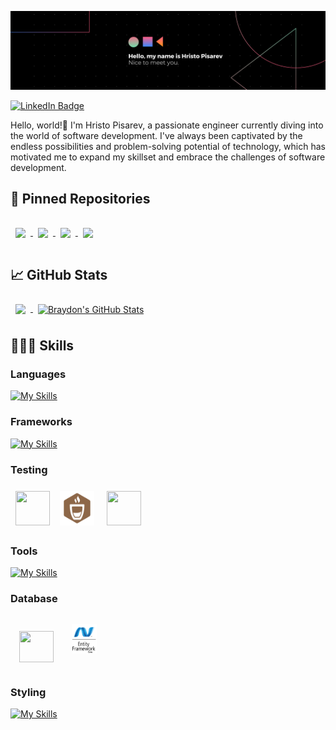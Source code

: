 ![Hristo's GitHub Banner](./assets/GitHubHeader.png)

[![LinkedIn Badge](https://img.shields.io/badge/LinkedIn-Profile-informational?style=flat&logo=linkedin&logoColor=white&color=0D76A8)](https://www.linkedin.com/in/hristo-pisarev-87258620a/)


Hello, world!👋  I'm Hristo Pisarev, a passionate engineer currently diving into the world of software development. I've always been captivated by the endless possibilities and problem-solving potential of technology, which has motivated me to expand my skillset and embrace the challenges of software development.

## 📌 Pinned Repositories

<a href="https://github.com/Pisarevv/CarCare-Companion">
  <img align="center" style="margin:1rem 0.5rem" src="https://github-readme-stats-sigma-five.vercel.app/api/pin/?username=Pisarevv&repo=CarCare-Companion&title_color=ffffff&text_color=c9cacc&icon_color=4AB197&bg_color=1A2B34" />
</a>

<a href="https://github.com/Pisarevv/FurnitureStore">
  <img align="center" style="margin:1rem 0.5rem" src="https://github-readme-stats-sigma-five.vercel.app/api/pin/?username=Pisarevv&repo=FurnitureStore&title_color=ffffff&text_color=c9cacc&icon_color=4AB197&bg_color=1A2B34" />
</a>

<a href="https://github.com/Pisarevv/SoftUni-CSharp-Entity-Framework-Core">
  <img align="center" style="margin:1rem 0.5rem" src="https://github-readme-stats-sigma-five.vercel.app/api/pin/?username=Pisarevv&repo=SoftUni-ASP.NET-Fundamentals&title_color=ffffff&text_color=c9cacc&icon_color=4AB197&bg_color=1A2B34" />
</a>

<a href="https://github.com/Pisarevv/SoftUni-JavaScript-Applications">
  <img align="center" style="margin:1rem 0.5rem" src="https://github-readme-stats-sigma-five.vercel.app/api/pin/?username=Pisarevv&repo=SoftUni-JavaScript-Applications&title_color=ffffff&text_color=c9cacc&icon_color=4AB197&bg_color=1A2B34" />
</a>


## 📈 GitHub Stats

<a href="https://github.com/Pisarevv">
  <img align="center" style="margin:0.5rem" src="https://github-readme-stats-sigma-five.vercel.app/api/top-langs/?username=Pisarevv&hide=html,css,Batchfile&title_color=ffffff&text_color=c9cacc&icon_color=4AB197&bg_color=1A2B34" />
</a>

<a href="https://github.com/https://github.com/Pisarevv">
  <img align="center" style="margin:0.5rem" src="https://github-readme-stats-sigma-five.vercel.app/api?username=Pisarevv&show_icons=true&line_height=27&count_private=true&title_color=ffffff&text_color=c9cacc&icon_color=4AB097&bg_color=1A2B34" alt="Braydon's GitHub Stats" />
</a>


## 👨🏻‍💻 Skills

### Languages
[![My Skills](https://skillicons.dev/icons?i=cs,js&theme=dark&perline=3)](https://skillicons.dev)

### Frameworks
[![My Skills](https://skillicons.dev/icons?i=react,dotnet&theme=dark&perline=3)](https://skillicons.dev)


### Testing
<img align="center" style="margin:0.5rem" src="https://nunit.org/img/nunit.svg" width="55" height="55"/><img align="center" style="margin:0.5rem" src="https://github.com/vscode-icons/vscode-icons/blob/master/icons/file_type_mocha.svg" width="55" height="55"/> <img align="center" style="margin:0.5rem" src="https://raw.githubusercontent.com/gist/keithamus/3d8cfbaeddf8bdf5f7cd94a3bdae0934/raw/63ca295f3aa7e1b94b598d84dfe0330383497a8c/Chai%20Logo%20(C).svg" width="55" height="55"/>


### Tools
[![My Skills](https://skillicons.dev/icons?i=git,github,docker,postman&theme=dark&perline=3)](https://skillicons.dev)


### Database
<img style="margin:0.9rem" src="https://img.icons8.com/color/512/microsoft-sql-server.png" width="55" height="50"/><img style="margin:0.9rem" src="https://raw.githubusercontent.com/uid100/EF_DatabaseFirst/master/images/EntityFramework.png" width="40" height="47"/>


### Styling
[![My Skills](https://skillicons.dev/icons?i=css,html&theme=dark&perline=3)](https://skillicons.dev)





